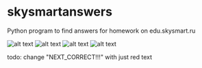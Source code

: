 # skysmartanswers
Python program to find answers for homework on edu.skysmart.ru 


![alt text](https://raw.githubusercontent.com/granlovestea/skysmartanswers/master/screenshots/1.png)
![alt text](https://raw.githubusercontent.com/granlovestea/skysmartanswers/master/screenshots/2.png)
![alt text](https://raw.githubusercontent.com/granlovestea/skysmartanswers/master/screenshots/3.png)
![alt text](https://raw.githubusercontent.com/granlovestea/skysmartanswers/master/screenshots/4.png)

todo:
  change "NEXT_CORRECT!!!" with just red text
